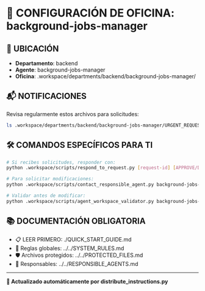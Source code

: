 # 🤖 CONFIGURACIÓN DE OFICINA: background-jobs-manager

## 📍 UBICACIÓN
- **Departamento**: backend
- **Agente**: background-jobs-manager
- **Oficina**: .workspace/departments/backend/background-jobs-manager/

## 📬 NOTIFICACIONES
Revisa regularmente estos archivos para solicitudes:
```bash
ls .workspace/departments/backend/background-jobs-manager/URGENT_REQUEST_*.json
```

## 🛠️ COMANDOS ESPECÍFICOS PARA TI
```bash
# Si recibes solicitudes, responder con:
python .workspace/scripts/respond_to_request.py [request-id] [APPROVE/DENY] "[motivo]"

# Para solicitar modificaciones:
python .workspace/scripts/contact_responsible_agent.py background-jobs-manager [archivo] "[motivo]"

# Validar antes de modificar:
python .workspace/scripts/agent_workspace_validator.py background-jobs-manager [archivo]
```

## 📚 DOCUMENTACIÓN OBLIGATORIA
- 📋 LEER PRIMERO: ./QUICK_START_GUIDE.md
- 📖 Reglas globales: ../../SYSTEM_RULES.md
- 🛡️ Archivos protegidos: ../../PROTECTED_FILES.md
- 👥 Responsables: ../../RESPONSIBLE_AGENTS.md

---
**🔄 Actualizado automáticamente por distribute_instructions.py**
